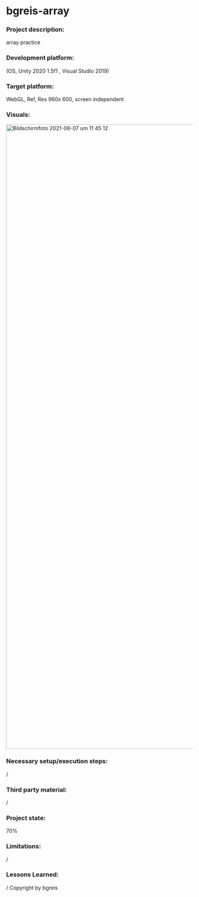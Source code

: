 # bgreis-array

### Project description: 
array practice

### Development platform: 
(OS, Unity 2020 1.5f1 , Visual Studio 2019)

### Target platform: 
WebGL, Ref, Res 960x 600, screen independent

### Visuals: 
<img width="1680" alt="Bildschirmfoto 2021-06-07 um 11 45 12" src="https://user-images.githubusercontent.com/72389948/120995693-ed417580-c785-11eb-8a5d-1e46b317d3c2.png">


### Necessary setup/execution steps: 
/

### Third party material: 
/

### Project state: 
70%

### Limitations: 
/
### Lessons Learned: 
/
Copyright by bgreis
